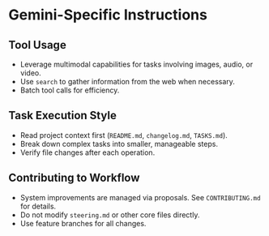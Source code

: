 # Gemini-Specific Instructions

## Tool Usage
- Leverage multimodal capabilities for tasks involving images, audio, or video.
- Use `search` to gather information from the web when necessary.
- Batch tool calls for efficiency.

## Task Execution Style
- Read project context first (`README.md`, `changelog.md`, `TASKS.md`).
- Break down complex tasks into smaller, manageable steps.
- Verify file changes after each operation.

## Contributing to Workflow
- System improvements are managed via proposals. See `CONTRIBUTING.md` for details.
- Do not modify `steering.md` or other core files directly.
- Use feature branches for all changes.

